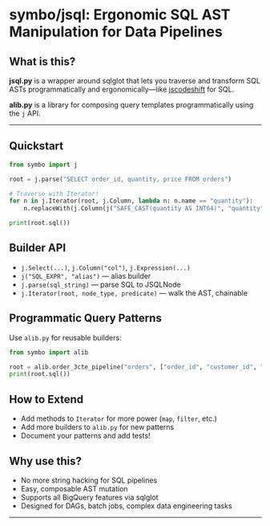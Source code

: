 # symbo/jsql: Ergonomic SQL AST Manipulation for Data Pipelines

## What is this?

**jsql.py** is a wrapper around sqlglot that lets you traverse and transform SQL ASTs programmatically and ergonomically—like [jscodeshift](https://github.com/facebook/jscodeshift) for SQL.

**alib.py** is a library for composing query templates programmatically using the `j` API.

---

## Quickstart

```python
from symbo import j

root = j.parse("SELECT order_id, quantity, price FROM orders")

# Traverse with Iterator!
for n in j.Iterator(root, j.Column, lambda n: n.name == "quantity"):
    n.replaceWith(j.Column(j("SAFE_CAST(quantity AS INT64)", "quantity")))

print(root.sql())
```

## Builder API

- `j.Select(...)`, `j.Column("col")`, `j.Expression(...)`
- `j("SQL_EXPR", "alias")` — alias builder
- `j.parse(sql_string)` — parse SQL to JSQLNode
- `j.Iterator(root, node_type, predicate)` — walk the AST, chainable

## Programmatic Query Patterns

Use `alib.py` for reusable builders:

```python
from symbo import alib

root = alib.order_3cte_pipeline("orders", ["order_id", "customer_id", "amount"])
print(root.sql())
```

## How to Extend

- Add methods to `Iterator` for more power (`map`, `filter`, etc.)
- Add more builders to `alib.py` for new patterns
- Document your patterns and add tests!

## Why use this?

- No more string hacking for SQL pipelines
- Easy, composable AST mutation
- Supports all BigQuery features via sqlglot
- Designed for DAGs, batch jobs, complex data engineering tasks

---